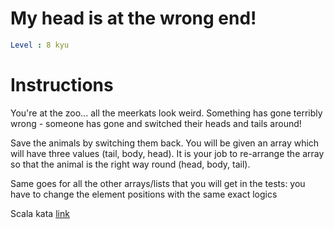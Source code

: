 # My head is at the wrong end!

```yaml
Level : 8 kyu
```



# Instructions
You're at the zoo... all the meerkats look weird. Something has gone terribly wrong - someone has gone and switched their heads and tails around!

Save the animals by switching them back. You will be given an array which will have three values (tail, body, head). It is your job to re-arrange the array so that the animal is the right way round (head, body, tail).

Same goes for all the other arrays/lists that you will get in the tests: you have to change the element positions with the same exact logics

Scala kata [link](https://www.codewars.com/kata/56f699cd9400f5b7d8000b55/train/scala)